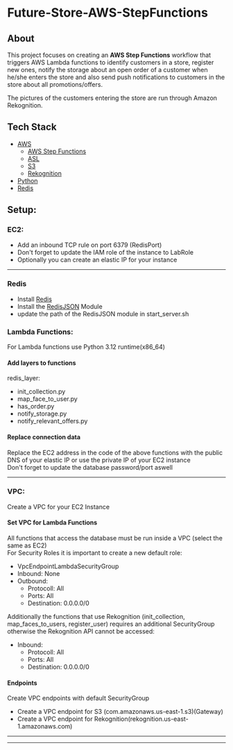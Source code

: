 # Future-Store-AWS-StepFunctions

## About
This project focuses on creating an **AWS Step Functions** workflow that triggers AWS Lambda functions to identify customers in a store, register new ones, notify the storage about an open order of a customer when he/she enters the store and also send push notifications to customers in the store about all promotions/offers.

The pictures of the customers entering the store are run through Amazon Rekognition.  

## Tech Stack
- [AWS](https://aws.amazon.com/)
    - [AWS Step Functions](https://aws.amazon.com/step-functions/)
    - [ASL](https://docs.aws.amazon.com/step-functions/latest/dg/concepts-amazon-states-language.html)
    - [S3](https://boto3.amazonaws.com/v1/documentation/api/latest/reference/services/s3.html)
    - [Rekognition](https://boto3.amazonaws.com/v1/documentation/api/latest/reference/services/rekognition.html)
- [Python](https://www.python.org/)
- [Redis](https://redis.io/)



## Setup:

### EC2:
- Add an inbound TCP rule on port 6379 (RedisPort)
- Don't forget to update the IAM role of the instance to LabRole  
- Optionally you can create an elastic IP for your instance

---   

### Redis
- Install [Redis](https://redis.io/docs/install/install-redis/install-redis-from-source/)
- Install the [RedisJSON](https://github.com/RedisJSON/RedisJSON/) Module
- update the path of the RedisJSON module in start_server.sh

### Lambda Functions:
For Lambda functions use Python 3.12 runtime(x86_64)
#### Add layers to functions  
redis_layer:
- init_collection.py
- map_face_to_user.py
- has_order.py
- notify_storage.py
- notify_relevant_offers.py

#### Replace connection data
Replace the EC2 address in the code of the above functions with the public DNS of your elastic IP or use the private IP of your EC2 instance  
Don't forget to update the database password/port aswell

---  

### VPC:
Create a VPC for your EC2 Instance

#### Set VPC for Lambda Functions
All functions that access the database must be run inside a VPC (select the same as EC2)  
For Security Roles it is important to create a new default role:  
- VpcEndpointLambdaSecurityGroup
- Inbound: None
- Outbound:
    - Protocoll: All
    - Ports: All
    - Destination: 0.0.0.0/0

Additionally the functions that use Rekognition (init_collection, map_faces_to_users, register_user) requires an additional SecurityGroup otherwise the Rekognition API cannot be accessed:
- Inbound:
    - Protocoll: All
    - Ports: All
    - Destination: 0.0.0.0/0


#### Endpoints
Create VPC endpoints with default SecurityGroup
- Create a VPC endpoint for S3 (com.amazonaws.us-east-1.s3)(Gateway)
- Create a VPC endpoint for Rekognition(rekognition.us-east-1.amazonaws.com)

---   

---   
